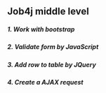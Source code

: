 ## Job4j middle level

##### 1. Work with bootstrap

##### 2. Validate form by JavaScript

##### 3. Add row to table by JQuery

##### 4. Create a AJAX request

